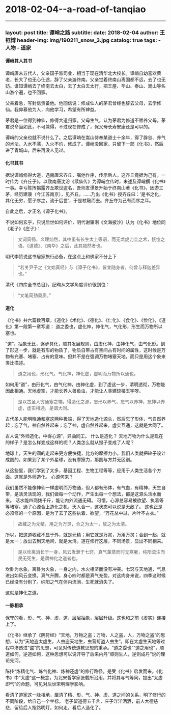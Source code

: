 # 2018-02-04--a-road-of-tanqiao

***

### layout: post title: 谭峭之路 subtitle: date: 2018-02-04 author: 王钰博 header-img: img/190211\_snow\_3.jpg catalog: true tags: - 人物 - 道家

#### 谭峭其人其书

谭峭唐末五代人，父亲国子监司业，相当于现在清华北大校长。谭峭自幼喜欢黄老，长大了也无心仕途，辞了父亲游终南。父亲觉着终南山离国都不远，去了也无妨。谁知谭峭去了终南去太白，去了太白去太行，把王屋、华山、泰山、嵩山等名山游个遍，也不回家。

父亲着急，写封信责备他。他回信说：修成仙人的茅君曾经也辞去父母，去学修仙。我仰慕他为人，向他学习，希望有所裨益。

茅君是一位得到神仙，修得大道归家。父母生气，认为茅君为修道不赡养父母。茅君说命当如此，不可兼得，不过现在修成了，保父母长寿安康还是可以的。

谭峭的父亲也就不说什么了。之后谭峭在嵩山侍奉某道士十余年，得了辟谷、养气的术法，入水不濡，入火不灼，修成了。谭峭没回家，只留下一部《化书》，然后进了青城山，后来再没人见过。

#### 化书其书

据说谭峭修得大道，遇南唐宋齐丘，嘱他作序，传示后人。这齐丘竟据为己有，一时传为《齐丘子》。以致南唐沈汾《续仙传》为谭峭立传时，未述及谭峭撰《化书》一事。幸亏陈抟揭露齐丘欺世盗名，吾师友谭景升始于终南山著《化书》，因游三茅，经历建康（今江苏南京），见齐丘，……乃出《化书》授齐丘曰：‘是书之化，其化无穷，愿子序之，流于后世’，于是杖靸而去。齐丘夺为己有而序之耳。

自此之后，才正名《谭子化书》。

不说如何玄乎，只说后世如何评价，明代谢肇淛《文海披沙》认为《化书》地位同《老子》《庄子》：

> 文词简畅，义理灿然，其中虽有长生太上等语，而无龙虎刀圭之术，恍惚之语。《道德》、《南华》之后，此其翘然者也。

明代李贽说这书居家旅行必备，在这点上和佛家不分上下

> “若关尹子之《文始真经》与《谭子化书》，皆宜随身者，何曾与释迦差异也。”

清代《四库全书总目》，纪昀从文学角度评价很到位：

> “文笔简劲奥质。”

#### 道化

《化书》共六篇数百章，《道化》《术化》、《德化》、《仁化》、《食化》、《俭化》，《道化》第一段第一章写道： 道之委也，虚化神，神化气，气化形，形生而万物所以塞也。

“道”，抽象无比，逐步具化，顺其发展规则，由虚化神，由神化气，由气化形。到了形这一步，就是有形的物质了，物质自带占有空间占有时间的属性，这时候是万物有充塞、堵塞、占有的意味。但并不是在强调万物堵塞天地，而只是用这个象来类比描述。

> 道之用也，形化气，气化神，神化虚，虚明而万物所以通也。

如何用“道”，由形化气，由气化神，由神化虚，到了虚这一步，清明透彻，万物能因此相通。天地虚空，才能长养人兽鱼虫，才能让人类建琼楼玉宇呀。

> 是以古圣人穷通塞之端，得造化之源，忘形以养气，忘气以养神，忘神以养虚，虚实相通，是谓大同。

古代圣人能明晓通和塞这两种极端，得了天地造化源头，然后忘了形体，气自然养起；忘了气，神自然养起来；忘了神，虚自然养起来。虚实互通，这就是大同了。

古人说“外师造化，中得心源”，异曲同工。 什么是造化？ 天地万物为什么是现在的样子？是怎么样变成这样的呢？人类怎么就从猴子变成了人呢？

地球上，天生的圆的走起来更方便快捷，比方的摩擦力小。我们人类就把轮子设计成圆的。如果到了某个外星球，没有摩擦力，那圆与方并无区别。

从这些里，我们学到了太多，基因工程、生物工程等等，应用于人类生活各个方面。这就是外师造化。 心源何来？

我们虽然不能像神仙一样虚明而万物通，但人都有形体，有气血，有精神，天生自带，是活灵活现的，我们做每一个动作，产生出每一个想法，都是这源头活水而来。 活水能四两拨千斤，能让内外流通无碍。 可惜，心源总容易被欲望、执着等等堵塞。通了心源合上造化之机，天人合一，这状态可以说是无敌了。 这也正是必须修的一个原因，是为了去了这些执着、欲望，“万花丛中过，片叶不占衣。”

> 故藏之为元精，用之为万灵，合之为太一，放之为太清。

所以，把这道收藏不显于外，就是元精；用它就是万灵，万用万灵；合到一起，就是太一；放出去到天地间，就是太清。道在修行这层，不同场景，显出不同相来。

> 是以坎离消长于一身，风云发泄于七窍，真气薰蒸而时无寒暑，纯阳流注而民无死生，是谓神化之道者也。

坎卦为水象，离卦为火象，一身之内，水火相济而没有冲突。七窍与天地通，气息进出如风云变换。真气升腾，身心四时都是真气充盈，对这肉身来说，四季这时候已经没有分别了。纯阳之气在体内流淌，生死就消失了。

这就是神化之道。

#### 一脉相承

保守的看，形、气、神、虚、道，层层抽象，层层升级。这也和之前《虚实》连接上了。

《化书》继承了《阴符经》“天地，万物之盗；万物，人之盗，人，万物之盗”的思想，认为“天地盗太虚生，人虫盗天地生，虫营虰盗人虫生”。即在太虚生天地等过程中渗透进“盗”的思想，可见对传统道教思想的秉承。“道之委也”“道之用也”，顺道如何，逆道如何，这种思想可以说开导了后来内丹“顺则生人，逆则成丹”说的理论先河。

陈抟“炼精化气、炼气化神、炼神还虚”的修行路径，是受《化书》启发而来。《化书》中“太虚”这一概念，为北宋哲学家张载所沿用，并将其与气等同，提出“太虚即气”的命题，可见对后世宋明理学影响。

看清了道家这一脉相承，厘清了精、形、气、神、虚、道之间的关系，明了修行的不同阶段，给自己一个坐标。 老子留道德五千言，庄子洋洋洒洒，前人大德慈悲，留给后人指路明灯，如何走，看后人造化了。
